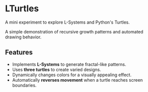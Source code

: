# LTurtles

A mini experiment to explore L-Systems and Python's Turtles. 

A simple demonstration of recursive growth patterns and automated drawing behavior.

## Features
- Implements **L-Systems** to generate fractal-like patterns.
- Uses **three turtles** to create varied designs.
- Dynamically changes colors for a visually appealing effect.
- Automatically **reverses movement** when a turtle reaches screen boundaries.
